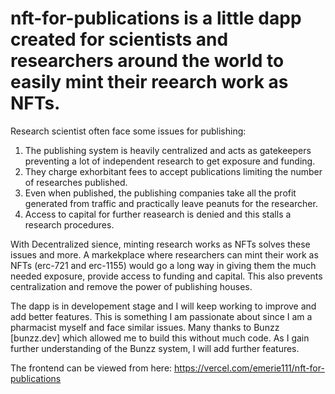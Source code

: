 # nft-for-publications is a little dapp created for scientists and researchers around the world to easily mint their reearch work as NFTs.

Research scientist often face some issues for publishing:
1. The publishing system is heavily centralized and acts as gatekeepers preventing a lot of independent research to get exposure and funding.
2. They charge exhorbitant fees to accept publications limiting the number of researches published.
3. Even when published, the publishing companies take all the profit generated from traffic and practically leave peanuts for the researcher. 
4. Access to capital for further reasearch is denied and this stalls a research procedures. 

 With Decentralized sience, minting research works as NFTs solves these issues and more.
 A markekplace where researchers can mint their work as NFTs (erc-721 and erc-1155) would go a long way in giving them the much needed exposure, provide access to funding and capital.
 This also prevents centralization and remove the power of publishing houses. 
 
 The dapp is in developement stage and I will keep working to improve and add better features.
 This is something I am passionate about since I am a pharmacist myself and face similar issues. 
 Many thanks to Bunzz [bunzz.dev] which allowed me to build this without much code. As I gain further understanding of the Bunzz system, I will add further features. 
 
 The frontend can be viewed from here: https://vercel.com/emerie111/nft-for-publications
